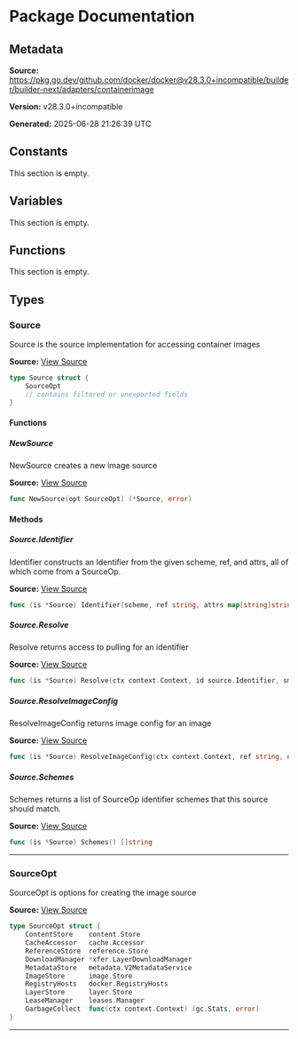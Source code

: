 # Package Documentation

## Metadata

**Source:** https://pkg.go.dev/github.com/docker/docker@v28.3.0+incompatible/builder/builder-next/adapters/containerimage

**Version:** v28.3.0+incompatible

**Generated:** 2025-06-28 21:26:39 UTC

## Constants

This section is empty.

## Variables

This section is empty.

## Functions

This section is empty.

## Types

### Source

Source is the source implementation for accessing container images

**Source:** [View Source](https://github.com/docker/docker/blob/v28.3.0/builder/builder-next/adapters/containerimage/pull.go#L73)  

```go
type Source struct {
	SourceOpt
	// contains filtered or unexported fields
}
```

#### Functions

##### NewSource

NewSource creates a new image source

**Source:** [View Source](https://github.com/docker/docker/blob/v28.3.0/builder/builder-next/adapters/containerimage/pull.go#L79)  

```go
func NewSource(opt SourceOpt) (*Source, error)
```

#### Methods

##### Source.Identifier

Identifier constructs an Identifier from the given scheme, ref, and attrs,
all of which come from a SourceOp.

**Source:** [View Source](https://github.com/docker/docker/blob/v28.3.0/builder/builder-next/adapters/containerimage/pull.go#L91)  

```go
func (is *Source) Identifier(scheme, ref string, attrs map[string]string, platform *pb.Platform) (source.Identifier, error)
```

##### Source.Resolve

Resolve returns access to pulling for an identifier

**Source:** [View Source](https://github.com/docker/docker/blob/v28.3.0/builder/builder-next/adapters/containerimage/pull.go#L249)  

```go
func (is *Source) Resolve(ctx context.Context, id source.Identifier, sm *session.Manager, vtx solver.Vertex) (source.SourceInstance, error)
```

##### Source.ResolveImageConfig

ResolveImageConfig returns image config for an image

**Source:** [View Source](https://github.com/docker/docker/blob/v28.3.0/builder/builder-next/adapters/containerimage/pull.go#L200)  

```go
func (is *Source) ResolveImageConfig(ctx context.Context, ref string, opt sourceresolver.Opt, sm *session.Manager, g session.Group) (digest.Digest, []byte, error)
```

##### Source.Schemes

Schemes returns a list of SourceOp identifier schemes that this source
should match.

**Source:** [View Source](https://github.com/docker/docker/blob/v28.3.0/builder/builder-next/adapters/containerimage/pull.go#L85)  

```go
func (is *Source) Schemes() []string
```

---

### SourceOpt

SourceOpt is options for creating the image source

**Source:** [View Source](https://github.com/docker/docker/blob/v28.3.0/builder/builder-next/adapters/containerimage/pull.go#L59)  

```go
type SourceOpt struct {
	ContentStore    content.Store
	CacheAccessor   cache.Accessor
	ReferenceStore  reference.Store
	DownloadManager *xfer.LayerDownloadManager
	MetadataStore   metadata.V2MetadataService
	ImageStore      image.Store
	RegistryHosts   docker.RegistryHosts
	LayerStore      layer.Store
	LeaseManager    leases.Manager
	GarbageCollect  func(ctx context.Context) (gc.Stats, error)
}
```

---

